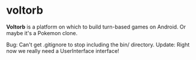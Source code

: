 voltorb
=======

**Voltorb** is a platform on which to build turn-based games on
  Android. Or maybe it's a Pokemon clone.

Bug: Can't get .gitignore to stop including the bin/ directory.
Update: Right now we really need a UserInterface interface!
